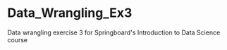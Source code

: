 # Data_Wrangling_Ex3
Data wrangling exercise 3 for Springboard's Introduction to Data Science course
